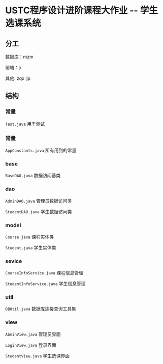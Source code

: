 # USTC程序设计进阶课程大作业 -- 学生选课系统

## 分工

数据库：mzm

前端：jr

其他: zqx ljp

## 结构

### 常量
`Test.java`    用于测试

### 常量
`AppConstants.java`    所有用到的常量
### base
`BaseDAO.java`    数据访问基类
### dao
`AdminDAO.java`    管理员数据访问类

`StudentDAO.java`    学生数据访问类
### model
`Course.java`    课程实体类

`Student.java`    学生实体类
### sevice
`CourseInfoService.java`    课程信息管理

`StudentInfoService.java`    学生信息管理
### util
`DBUtil.java`    数据库连接查询工具集
### view
`AbminView.java`    管理员界面

`LoginView.java`    登录界面

`StudentView.java`    学生选课界面


